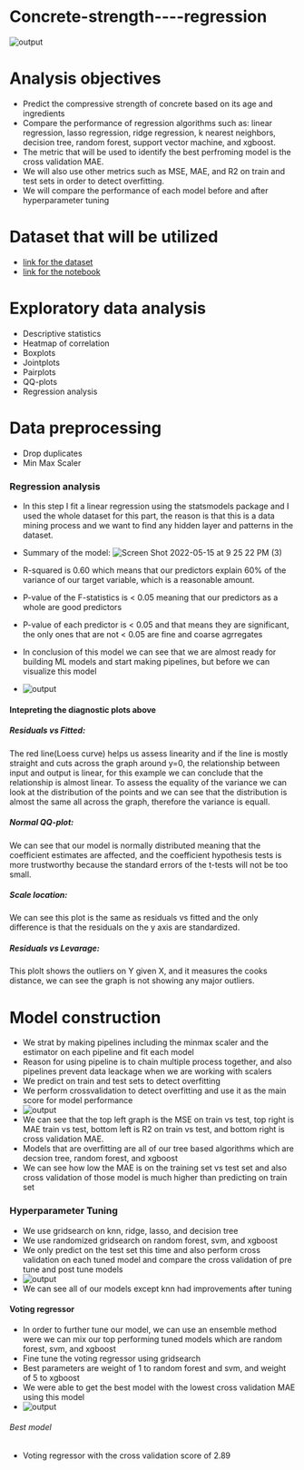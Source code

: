 # Concrete-strength----regression
![output](https://user-images.githubusercontent.com/79353291/168518515-5afbe493-ebfc-4c15-8d9b-ad2a071f2627.png)
# Analysis objectives
* Predict the compressive strength of concrete based on its age and ingredients
* Compare the performance of regression algorithms such as: linear regression, lasso regression, ridge regression, k nearest neighbors, decision tree, random forest, support vector machine, and xgboost.
* The metric that will be used to identify the best perfroming model is the cross validation MAE.
* We will also use other metrics such as MSE, MAE, and R2 on train and test sets in order to detect overfitting.
* We will compare the performance of each model before and after hyperparameter tuning
# Dataset that will be utilized
* [link for the dataset](https://archive.ics.uci.edu/ml/datasets/concrete+compressive+strength)
* [link for the notebook](https://github.com/raminstad/Concrete-strength----regression/blob/main/Final.ipynb)
# Exploratory data analysis
* Descriptive statistics
* Heatmap of correlation
* Boxplots
* Jointplots
* Pairplots
* QQ-plots
* Regression analysis
# Data preprocessing
* Drop duplicates
* Min Max Scaler
### Regression analysis
* In this step I fit a linear regression using the statsmodels package and I used the whole dataset for this part, the reason is that this is a data mining process and we want to find any hidden layer and patterns in the dataset.
* Summary of the model:
![Screen Shot 2022-05-15 at 9 25 22 PM (3)](https://user-images.githubusercontent.com/79353291/168519678-8e2a7d10-5b54-4806-928e-492284ccf7ae.png)

* R-squared is 0.60 which means that our predictors explain 60% of the variance of our target variable, which is a reasonable amount.
* P-value of the F-statistics is < 0.05 meaning that our predictors as a whole are good predictors
* P-value of each predictor is < 0.05 and that means they are significant, the only ones that are not < 0.05 are fine and coarse agrregates
* In conclusion of this model we can see that we are almost ready for building ML models and start making pipelines, but before we can visualize this model
*  ![output](https://user-images.githubusercontent.com/79353291/168520160-420e7ac8-5f25-4c8f-a0fb-fd432f9fd576.png)
#### Intepreting the diagnostic plots above
##### Residuals vs Fitted:
The red line(Loess curve) helps us assess linearity and if the line is mostly straight and cuts across the graph around y=0, the relationship between input and output is linear, for this example we can conclude that the relationship is almost linear.
To assess the equality of the variance we can look at the distribution of the points and we can see that the distribution is almost the same all across the graph, therefore the variance is equall.
<br>
##### Normal QQ-plot:
We can see that our model is normally distributed meaning that the coefficient estimates are affected, and the coefficient hypothesis tests is more trustworthy because the standard errors of the t-tests will not be too small.
<br>
##### Scale location:
We can see this plot is the same as residuals vs fitted and the only difference is that the residuals on the y axis are standardized.
<br>
##### Residuals vs Levarage:
This plolt shows the outliers on Y given X, and it measures the cooks distance, we can see the graph is not showing any major outliers.

# Model construction
* We strat by making pipelines including the minmax scaler and the estimator on each pipeline and fit each model
* Reason for using pipeline is to chain multiple process together, and also pipelines prevent data leackage when we are working with scalers
* We predict on train and test sets to detect overfitting
* We perform crossvalidation to detect overfitting and use it as the main score for model performance
* ![output](https://user-images.githubusercontent.com/79353291/168520717-c298cd21-c715-414e-95ea-cab2f384cf7b.png)
* We can see that the top left graph is the MSE on train vs test, top right is MAE train vs test, bottom left is R2 on train vs test, and bottom right is cross validation MAE.
* Models that are overfitting are all of our tree based algorithms which are decsion tree, random forest, and xgboost
* We can see how low the MAE is on the training set vs test set and also cross validation of those model is much higher than predicting on train set
### Hyperparameter Tuning
* We use gridsearch on knn, ridge, lasso, and decision tree
* We use randomized gridsearch on random forest, svm, and xgboost
* We only predict on the test set this time and also perform cross validation on each tuned model and compare the cross validation of pre tune and post tune models
* ![output](https://user-images.githubusercontent.com/79353291/168521270-9dc17dff-6fa4-4d32-8050-964145bfeaa9.png)
* We can see all of our models except knn had improvements after tuning
#### Voting regressor 
* In order to further tune our model, we can use an ensemble method were we can mix our top performing tuned models which are random forest, svm, and xgboost
*  Fine tune the voting regressor using gridsearch
*  Best parameters are weight of 1 to random forest and svm, and weight of 5 to xgboost
*  We were able to get the best model with the lowest cross validation MAE using this model
* ![output](https://user-images.githubusercontent.com/79353291/168521662-57a51635-0e61-4c08-ab3b-2c83bd66542a.png)
###### Best model
* Voting regressor with the cross validation score of 2.89
